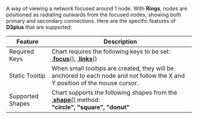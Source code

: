 A way of viewing a network focused around 1 node. With **Rings**, nodes are positioned as radiating outwards from the focused nodes, showing both primary and secondary connections. Here are the specific features of **D3plus** that are supported:

|Feature|Description|
|---|---|
|Required Keys|Chart requires the following keys to be set: [.**focus**()](Visualization-Methods#focus), [.**links**()](Visualization-Methods#links)|
|Static Tooltip|When small tooltips are created, they will be anchored to each node and not follow the X and Y position of the mouse cursor.|
|Supported Shapes|Chart supports the following shapes from the [.**shape**()](Visualization-Methods#shape) method:<br>**"circle", "square", "donut"**|
